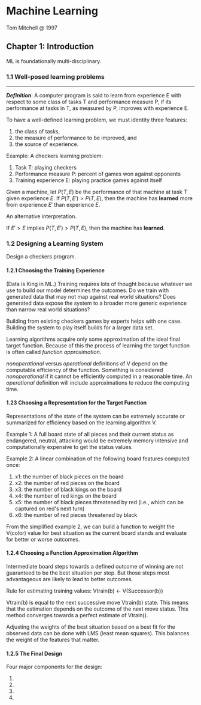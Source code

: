 # Machine Learning
Tom Mitchell @ 1997

## Chapter 1: Introduction

ML is foundationally multi-disciplinary.

### 1.1 Well-posed learning problems
--------------------------------

__*Definition*__: A computer program is said to learn from experience E with respect to some class of tasks T and performance measure P, if its performance at tasks in T, as measured by P, improves with experience E.

To have a well-defined learning problem, we must identity three features: 
1. the class of tasks,
1. the measure of performance to be improved, and 
1. the source of experience.

Example:
A checkers learning problem:
1. Task T: playing checkers
1. Performance measure P: percent of games won against opponents
1. Training experience E: playing practice games against itself

Given a machine, let $P(T, E)$ be the performance of that machine at task $T$ given experience $E$. If $P(T, E') > P(T, E)$, then the machine has **learned** more from experience $E'$ than experience $E$.

An alternative interpretation.

If $E' > E$ implies $P(T, E') > P(T, E)$, then the machine has **learned**.

### 1.2 Designing a Learning System

Design a checkers program.

#### 1.2.1 Choosing the Training Experience

(Data is King in ML.) Training requires lots of thought because whatever we use to build our model determines the outcomes.  Do we train with generated data that may not map against real world situations? Does generated data expose the system to a broader more generic experience than narrow real world situations?

Building from existing checkers games by experts helps with one case. Building the system to play itself builds for a larger data set.

Learning algorithms acquire only some approximation of the ideal final target function. Because of this the process of learning the target function is often called *function approximation*.

*nonoperational* versus *operational* definitions of V depend on the computable efficiency of the function. Something is considered *nonoperational* if it cannot be efficiently computed in a reasonable time. An *operational* definition will include approximations to reduce the computing time.

#### 1.23 Choosing a Representation for the Target Function

Representations of the state of the system can be extremely accurate or summarized for efficiency based on the learning algorithm V.

Example 1:
A full board state of all pieces and their current status as endangered, neutral, attacking would be extremely memory intensive and computationally expensive to get the status values.

Example 2:
A linear combination of the following board features computed once:
1. x1: the number of black pieces on the board
1. x2: the number of red pieces on the board
1. x3: the number of black kings on the board
1. x4: the number of red kings on the board
1. x5: the number of black pieces threatened by red (i.e., which can be captured on red's next turn)
1. x6: the number of red pieces threatened by black

From the simplified example 2, we can build a function to weight the V(color) value for best situation as the current board stands and evaluate for better or worse outcomes.

#### 1.2.4 Choosing a Function Approximation Algorithm

Intermediate board steps towards a defined outcome of winning are not guaranteed to be the best situation per step. But those steps most advantageous are likely to lead to better outcomes.

Rule for estimating training values:  Vtrain(b) <- V(Successor(b))

Vtrain(b) is equal to the next successive move Vtrain(b) state. This means that the estimation depends on the outcome of the next move status. This method converges towards a perfect estimate of Vtrain().

Adjusting the weights of the best situation based on a best fit for the observed data can be done with LMS (least mean squares). This balances the weight of the features that matter.

#### 1.2.5 The Final Design

Four major components for the design:

1.
1.
1.
1.
